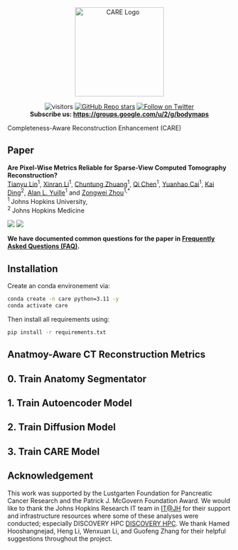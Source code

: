 <div align="center">
    <img src="assets/fig_logo.png" alt="CARE Logo" width=200/>
<!-- <h2 align="center">Completeness-Aware Reconstruction Enhancement</h2> -->
</div>
<div align="center">


![visitors](https://visitor-badge.laobi.icu/badge?page_id=MrGiovanni/CARE)
[![GitHub Repo stars](https://img.shields.io/github/stars/MrGiovanni/CARE?style=social)](https://github.com/MrGiovanni/CARE/stargazers)
<a href="https://twitter.com/bodymaps317">
        <img src="https://img.shields.io/twitter/follow/BodyMaps?style=social" alt="Follow on Twitter" />
</a><br/>
**Subscribe us: https://groups.google.com/u/2/g/bodymaps**  

</div>

Completeness-Aware Reconstruction Enhancement (CARE)

## Paper
<b>Are Pixel-Wise Metrics Reliable for Sparse-View Computed Tomography Reconstruction?</b> <br/>
[Tianyu Lin](https://lin-tianyu.github.io/)<sup>1</sup>, 
[Xinran Li](https://openreview.net/profile?id=~Xinran_Li7)<sup>1</sup>, 
[Chuntung Zhuang](https://openreview.net/profile?id=~Chuntung_Zhuang1)<sup>1</sup>, 
[Qi Chen](https://scholar.google.com/citations?user=4Q5gs2MAAAAJ&hl=en)<sup>1</sup>, 
[Yuanhao Cai](https://caiyuanhao1998.github.io/)<sup>1</sup>, 
[Kai Ding](https://scholar.google.com/citations?user=OvpsAYgAAAAJ&hl=en&oi=ao)<sup>2</sup>, 
[Alan L. Yuille](https://www.cs.jhu.edu/~ayuille/)<sup>1</sup> and
[Zongwei Zhou](https://www.zongweiz.com/)<sup>1,*</sup> <br/>
<sup>1 </sup>Johns Hopkins University,  <br/>
<sup>2 </sup>Johns Hopkins Medicine  <br/>
<!-- CVPR, 2024 <br/> -->
<a href=''><img src='https://img.shields.io/badge/Paper-PDF-purple'></a>
<a href='https://github.com/MrGiovanni/CARE'><img src='https://img.shields.io/badge/GitHub-Code-blue'></a>

**We have documented common questions for the paper in [Frequently Asked Questions (FAQ)](documents/FAQ.md).**


## Installation
Create an conda environement via:
```bash
conda create -n care python=3.11 -y
conda activate care
```
Then install all requirements using:
```bash
pip install -r requirements.txt
```

## Anatmoy-Aware CT Reconstruction Metrics
## 0. Train Anatomy Segmentator
## 1. Train Autoencoder Model
## 2. Train Diffusion Model
## 3. Train CARE Model


<!-- ## Citation
```
@inproceedings{lin2025are,
  title={Are Pixel-Wise Metrics Reliable for Sparse-View Computed Tomography Reconstruction?},
  author={Lin, Tianyu and Li, Xinran and Zhuang, Chuntung and Chen, Qi and Cai, Yuanhao and Ding, Kai and Yuille, Alan and Zhou, Zongwei},
  booktitle={},
  pages={},
  year={2025}
}
``` -->

## Acknowledgement

This work was supported by the Lustgarten Foundation for Pancreatic Cancer Research and the Patrick J. McGovern Foundation Award. We would like to thank the Johns Hopkins Research IT team in [IT@JH](https://researchit.jhu.edu/) for their support and infrastructure resources where some of these analyses were conducted; especially DISCOVERY HPC [DISCOVERY HPC](https://researchit.jhu.edu/research-hpc/). We thank Hamed Hooshangnejad, Heng Li, Wenxuan Li, and Guofeng Zhang for their helpful suggestions throughout the project.